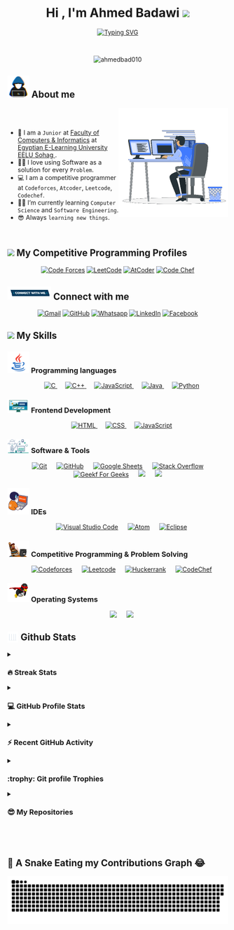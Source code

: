 <h1 align="center">Hi , I'm Ahmed Badawi <img src="https://media.giphy.com/media/hvRJCLFzcasrR4ia7z/giphy.gif" width="35"></h1>

<p align="center">
<a href="https://git.io/typing-svg"><img src="https://readme-typing-svg.demolab.com?font=Time+New+Roman&size=25&pause=1000&color=1BF772&center=true&vCenter=true&width=600&height=100&lines=Computer+Science+Student;Competitive+Programmer;Software+Programming;Always+learning+new+things" alt="Typing SVG" /></a>
</p>

<br>

<p align="center"> 

<img src="https://komarev.com/ghpvc/?username=ahmedbad010&label=Profile%20views&color=0047AB&style=plastic?" alt="ahmedbad010" height=25px, width=160px/> 

</p>
	
## <picture><img src = "https://github.com/ahmedbad010/ahmedbad010/blob/main/Images/about_me.gif?raw=true" width = 50px></picture> About me

<picture> <img align="right" src="https://github.com/ahmedbad010/ahmedbad010/blob/main/Images/Right_Side.gif?raw=true" width = 250px></picture>

<br><br>

- :school: I am a `Junior` at [Faculty of Computers & Informatics](https://www.eelu.edu.eg/academic-affairs/faculties/faculty-computers-and-information-technology) at [Egyptian E-Learning University EELU Sohag ](https://www.eelu.edu.eg/).
- :technologist: I love using Software as a solution for every `Problem`.
- :computer: I am a competitive programmer at `Codeforces`, `Atcoder`, `Leetcode`, `Codechef`.
- :student: I’m currently learning `Computer Science` and `Software Engineering`.
- 😎 Always `learning new things`.
<br>

## <img src="https://media4.giphy.com/media/dMLmQfCO7lCA2gX3tw/giphy.gif?cid=ecf05e47ak6mwfu812269zzr8ydv529109qzpb8rszwnja9e&rid=giphy.gif&ct=s" width=10%> My Competitive Programming Profiles

<p align="center">
  <a href="https://codeforces.com/profile/Badawi010" target="_blank"><img src="https://img.icons8.com/external-tal-revivo-shadow-tal-revivo/50/000000/external-codeforces-programming-competitions-and-contests-programming-community-logo-shadow-tal-revivo.png" alt="Code Forces"/></a>
	<a href="https://leetcode.com/Badawi010/" target="_blank"><img src="https://img.icons8.com/external-tal-revivo-shadow-tal-revivo/50/000000/external-level-up-your-coding-skills-and-quickly-land-a-job-logo-shadow-tal-revivo.png" alt="LeetCode"/></a>
	<a href="https://atcoder.jp/users/Badawi010" target="_blank"><img src="https://i.ibb.co/Q9WSjDB/logo.png" alt="AtCoder" width = 60px/></a>
	<a href="https://www.codechef.com/users/badawi010" target="_blank"><img src="https://img.icons8.com/color/50/000000/codechef.png" alt="Code Chef"/></a>
</p>
     
## <picture> <img src="https://github.com/ahmedbad010/ahmedbad010/blob/main/Images/Connect-with-me.gif?raw=true" width="100px"> </picture> Connect with me
<p align="center">
	<a href="mailto:ahmedbad063@gmail.com" target="_blank"><img img src="https://img.shields.io/badge/gmail-%23EA4335.svg?style=plastic&logo=gmail&logoColor=white" alt="Gmail"/></a>
	<a href="https://github.com/ahmedbad010" target="_blank"><img src="https://img.shields.io/badge/github-%23181717.svg?style=plastic&logo=github&logoColor=white" alt="GitHub"/></a>
	<a href="https://wa.me/0201018562905" target="_blank"><img src="https://img.shields.io/badge/whatsapp-%2325D366.svg?style=plastic&logo=whatsapp&logoColor=white" alt="Whatsapp"/></a>
	<a href="https://www.linkedin.com/in/ahmed-badawi-hosny-98485024b/" target="_blank"><img src="https://img.shields.io/badge/linkedin-%230A66C2.svg?style=plastic&logo=linkedin&logoColor=white" alt="LinkedIn"/></a>
	<a href="https://www.facebook.com/ahmed.badawyhosny" target="_blank"><img src="https://img.shields.io/badge/facebook-%231877F2.svg?style=plastic&logo=facebook&logoColor=white" alt="Facebook"/></a>
</p>


## <img src="https://media2.giphy.com/media/QssGEmpkyEOhBCb7e1/giphy.gif?cid=ecf05e47a0n3gi1bfqntqmob8g9aid1oyj2wr3ds3mg700bl&rid=giphy.gif" width ="3%"> My Skills


### <picture> <img src = "https://github.com/ahmedbad010/ahmedbad010/blob/main/Images/Programming_Languages.gif?raw=true" width = 50px>  </picture> Programming languages

<p align="center"> 
  &emsp; 
  <a href="https://www.cprogramming.com/" target="_blank"> 
    <img alt="C" src="https://img.shields.io/badge/C%20-%232370ED.svg?style=plastic&logo=c&logoColor=white">
  </a> 
  &emsp;
  <a href="https://www.w3schools.com/cpp/" target="_blank"> 
    <img alt="C++" src="https://img.shields.io/badge/C++%20-%2300599C.svg?style=plastic&logo=c%2B%2B&logoColor=white">
  </a> 
  &emsp;
  <a href="https://developer.mozilla.org/en-US/docs/Web/JavaScript" target="_blank"> 
     <img alt="JavaScript" src="https://img.shields.io/badge/JavaScript%20-%23F7DF1E.svg?style=plastic&logo=javascript&logoColor=black">
   </a>
  &emsp;
  <a href="https://www.java.com" target="_blank"> 
    <img alt="Java" src="https://img.shields.io/badge/Java-%23007396.svg?style=plastic&logo=java&logoColor=white">
  </a>
  &emsp;
   <a href="https://www.python.org" target="_blank">
    <img alt="Python" src="https://img.shields.io/badge/Python%20-%2314354C.svg?style=plastic&logo=python&logoColor=white">
  </a>
</p>


### <picture> <img src = "https://github.com/ahmedbad010/ahmedbad010/blob/main/Images/Front_End.gif?raw=true" width = 50px>  </picture> Frontend Development
<p align="center"> 
  &emsp; 
  <a href="https://www.w3.org/html/" target="_blank"> 
   <img alt="HTML" src="https://img.shields.io/badge/HTML5%20-%23E34F26.svg?style=plastic&logo=html5&logoColor=white">
  </a>   
  &emsp;
  <a href="https://www.w3schools.com/css/" target="_blank">
    <img alt="CSS" src="https://img.shields.io/badge/CSS%20-%231572B6.svg?style=plastic&logo=css3&logoColor=white">
  </a> 
  &emsp;
  <a href="https://developer.mozilla.org/en-US/docs/Web/JavaScript" target="_blank"> 
     <img alt="JavaScript" src="https://img.shields.io/badge/JavaScript%20-%23F7DF1E.svg?style=plastic&logo=javascript&logoColor=black">
   </a>
</p>

 ### <picture> <img src = "https://github.com/ahmedbad010/ahmedbad010/blob/main/Images/Software_Tools.gif?raw=true" width = 50px>  </picture> Software & Tools
 
<p align="center">
  &emsp;
    <a href="#"><img alt="Git" src="https://img.shields.io/badge/Git%20-%23F05033.svg?style=plastic&logo=git&logoColor=white"></a>
  &emsp;
    <a href="#"><img alt="GitHub" src="https://img.shields.io/badge/github-%23181717.svg?style=plastic&logo=github&logoColor=white"></a>
  &emsp;
    <a href="#"><img alt="Google Sheets" src="https://img.shields.io/badge/Google%20Sheets%20-%2334A853.svg?style=plastic&logo=google%20sheets&logoColor=white"></a>
  &emsp;
    <a href="#"><img alt="Stack Overflow" src="https://img.shields.io/badge/-Stack%20Overflow-FE7A16?style=plastic&logo=stack-overflow&logoColor=white"></a>
  &emsp;
    <a href="#"><img alt="Geekf For Geeks" src="https://img.shields.io/badge/geeksforgeeks-%230F9D58.svg?style=plastic&logo=geeksforgeeks&logoColor=white"></a>
    &emsp;
    <a href="#"><img src="https://img.shields.io/badge/django-%23092E20.svg?&style=plastic&logo=django&logoColor=white" /></a>
    &emsp;
    <a href="#"><img src="https://img.shields.io/badge/mysql-%234479A1.svg?&style=plastic&logo=mysql&logoColor=white"/></a>
</p>

 ### <picture> <img src = "https://github.com/ahmedbad010/ahmedbad010/blob/main/Images/IDEs.gif?raw=true" width = 50px>  </picture> IDEs
 
<p align="center">
  &emsp;
    <a href="#"><img alt="Visual Studio Code" src="https://img.shields.io/badge/Visual%20Studio%20Code-0078d7.svg?style=plastic&logo=visual-studio-code&logoColor=white"></a>
  &emsp;
    <a href="#"><img alt="Atom" src="https://img.shields.io/badge/atom-%2366595C.svg?&style=plastic&logo=atom&logoColor=white" /></a>
  &emsp;
    <a href="#"><img alt="Eclipse" src="https://img.shields.io/badge/eclipse%20ide-%232C2255.svg?&style=plastic&logo=eclipse%20ide&logoColor=white" /></a>
</p>

 ### <picture> <img src = "https://github.com/ahmedbad010/ahmedbad010/blob/main/Images/CP_PS.gif?raw=true" width = 50px>  </picture> Competitive Programming & Problem Solving
 
<p align="center">
  &emsp;
    <a href="https://codeforces.com/profile/Badawi010"><img alt = "Codeforces" src="https://img.shields.io/badge/codeforces%20-%231F8ACB.svg?style=plastic&logo=codeforces&logoColor=white" /></a>	
  &emsp;
    <a href="https://leetcode.com/Badawi010/" target="_blank"><img alt = "Leetcode" src="https://img.shields.io/badge/leetcode%20-%23FFA116.svg?style=plastic&logo=leetcode&logoColor=black" /></a>
  &emsp;
    <a href="https://www.hackerrank.com/ahmedbad?hr_r=1" target="_blank"><img alt = "Huckerrank" src="https://img.shields.io/badge/hackerrank-%232EC866.svg?style=plastic&logo=hackerrank&logoColor=white" /></a>
  &emsp;
    <a href="https://www.codechef.com/users/badawi010"><img alt = "CodeChef" src="https://img.shields.io/badge/codechef-%235B4638.svg?style=plastic&logo=codechef&logoColor=white" /></a>
</p>

 ### <picture> <img src = "https://github.com/ahmedbad010/ahmedbad010/blob/main/Images/OS.gif?raw=true" width = 50px>  </picture> Operating Systems
 
<p align="center">
  &emsp;
    <a href="#"><img src="https://img.shields.io/badge/Windows-0078D6?style=plastic&logo=windows&logoColor=white"></a>
  &emsp;
<!--     <a href="#"><img src="https://img.shields.io/badge/Ubuntu-E95420?style=plastic&logo=ubuntu&logoColor=white"></a>
  &emsp; -->
    <a href="#"><img src="https://img.shields.io/badge/Linux-FCC624?style=plastic&logo=linux&logoColor=black"></a>
</p>


  ## <img src="https://raw.githubusercontent.com/ahmedbad010/ahmedbad010/main/Images/Statistics.gif" width=5% valign="bottom"> Github Stats

  <details><summary><h3> 🔥 Streak Stats</h3></summary>

  ----

  <p align="center"><img src="https://github-readme-streak-stats.herokuapp.com/?user=ahmedbad010&theme=tokyonight_duo" alt="ahmedbad010" /></p>

  </details>

  <details><summary><h3>💻 GitHub Profile Stats</h3></summary>

  ----

  <p align="center">
    <a href="https://github.com/anuraghazra/github-readme-stats">
      <img alt="ahmedbad010's Github Stats" src="https://github-readme-stats.vercel.app/api?username=ahmedbad010&show_icons=true&count_private=true&locale=en&theme=tokyonight&layout=compact" height="230px"/></a>
    <img src="https://github-readme-stats.vercel.app/api/top-langs?username=ahmedbad010&langs_count=10&show_icons=true&locale=en&theme=tokyonight" alt="ahmedbad010" height="230px"/>
  <br/>

  <b>Note:</b> Top languages is only a metric of the languages my public code consists of and doesn't reflect experience or skill level.
  </p>
  </details>

  <details><summary><h3>⚡ Recent GitHub Activity</h3></summary>

  ----

  <img src="https://github-readme-activity-graph.vercel.app/graph?username=ahmedbad010&bg_color=1a1b27&color=aa82d9&line=628edb&point=64bfaf&area=true&hide_border=true)(https://github.com/ashutosh00710/github-readme-activity-graph)">

  </details>

  <details><summary> <h3> :trophy: Git profile Trophies </h3></summary>

  ----

  <p align="center"> <a href="https://github.com/ryo-ma/github-profile-trophy"><img src="https://github-profile-trophy.vercel.app/?username=ahmedbad010&layout=compact&theme=tokyonight&column=4&margin-w=15&margin-h=15" alt="ahmedbad010" /></a> </p>

  </details>

  <details><summary><h3>😎 My Repositories </h3></summary>

  ----

  <div>
  <p align="center">
  <a href="https://github.com/ahmedbad010/Assiut-University-Training-Newcomers">
          <img src="https://github-readme-stats.vercel.app/api/pin/?username=ahmedbad010&repo=Assiut-University-Training-Newcomers&theme=tokyonight" alt="GitHub Stats" />
      </a>
  <a href="https://github.com/ahmedbad010/Tic-Tac-Toe">
          <img src="https://github-readme-stats.vercel.app/api/pin/?username=ahmedbad010&repo=Tic-Tac-Toe&theme=tokyonight" alt="GitHub Stats" />
      </a>
      <a href="https://github.com/ahmedbad010/ahmedbad010">
          <img src="https://github-readme-stats.vercel.app/api/pin/?username=ahmedbad010&repo=ahmedbad010&theme=tokyonight" alt="GitHub Stats" />
      </a>
      <a href="https://github.com/ahmedbad010/Scientific-Calculator-GUI">
          <img src="https://github-readme-stats.vercel.app/api/pin/?username=ahmedbad010&repo=Scientific-Calculator-GUI&theme=tokyonight" alt="GitHub Stats" />
      </a>
  </p>
  </div>
  </details>

  </br></br>
	
## 🐍 A Snake Eating my Contributions Graph 😂
	
<p align = "center">
	<img src = "https://github.com/ahmedbad010/ahmedbad010/blob/main/github-contribution-grid-snake.svg?" alt = "Snake Game"/>
</p>
